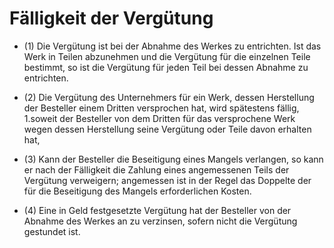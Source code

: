# Fälligkeit der Vergütung

- (1) Die Vergütung ist bei der Abnahme des Werkes zu entrichten. Ist das Werk in Teilen abzunehmen und die Vergütung für die einzelnen Teile bestimmt, so ist die Vergütung für jeden Teil bei dessen Abnahme zu entrichten.

- (2) Die Vergütung des Unternehmers für ein Werk, dessen Herstellung der Besteller einem Dritten versprochen hat, wird spätestens fällig, 1.soweit der Besteller von dem Dritten für das versprochene Werk wegen dessen Herstellung seine Vergütung oder Teile davon erhalten hat,

- (3) Kann der Besteller die Beseitigung eines Mangels verlangen, so kann er nach der Fälligkeit die Zahlung eines angemessenen Teils der Vergütung verweigern; angemessen ist in der Regel das Doppelte der für die Beseitigung des Mangels erforderlichen Kosten.

- (4) Eine in Geld festgesetzte Vergütung hat der Besteller von der Abnahme des Werkes an zu verzinsen, sofern nicht die Vergütung gestundet ist.

